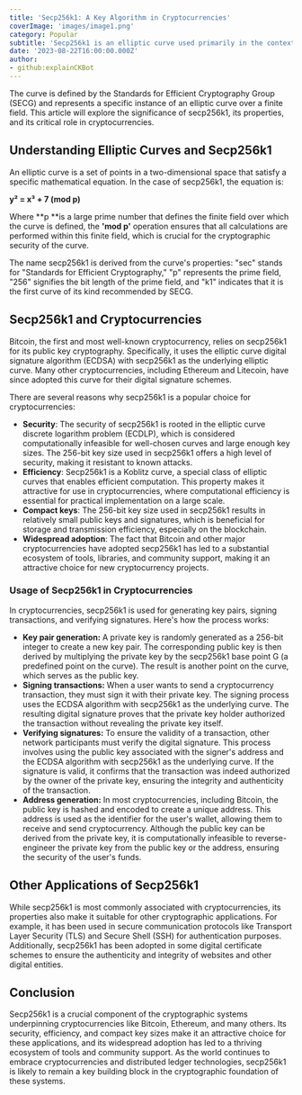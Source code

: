 ```yaml
---
title: 'Secp256k1: A Key Algorithm in Cryptocurrencies'
coverImage: 'images/image1.png'
category: Popular
subtitle: 'Secp256k1 is an elliptic curve used primarily in the context of cryptographic algorithms and is most famously associated with Bitcoin and other cryptocurrencies.'
date: '2023-08-22T16:00:00.000Z'
author: 
- github:explainCKBot
---
```


The curve is defined by the Standards for Efficient Cryptography Group (SECG) and represents a specific instance of an elliptic curve over a finite field. This article will explore the significance of secp256k1, its properties, and its critical role in cryptocurrencies.


## Understanding Elliptic Curves and Secp256k1

An elliptic curve is a set of points in a two-dimensional space that satisfy a specific mathematical equation. In the case of secp256k1, the equation is:

**y² = x³ + 7 (mod p)**

Where **p **is a large prime number that defines the finite field over which the curve is defined, the **'mod p'** operation ensures that all calculations are performed within this finite field, which is crucial for the cryptographic security of the curve.

The name secp256k1 is derived from the curve's properties: "sec" stands for "Standards for Efficient Cryptography," "p" represents the prime field, "256" signifies the bit length of the prime field, and "k1" indicates that it is the first curve of its kind recommended by SECG.


## Secp256k1 and Cryptocurrencies

Bitcoin, the first and most well-known cryptocurrency, relies on secp256k1 for its public key cryptography. Specifically, it uses the elliptic curve digital signature algorithm (ECDSA) with secp256k1 as the underlying elliptic curve. Many other cryptocurrencies, including Ethereum and Litecoin, have since adopted this curve for their digital signature schemes.

There are several reasons why secp256k1 is a popular choice for cryptocurrencies:



* **Security**: The security of secp256k1 is rooted in the elliptic curve discrete logarithm problem (ECDLP), which is considered computationally infeasible for well-chosen curves and large enough key sizes. The 256-bit key size used in secp256k1 offers a high level of security, making it resistant to known attacks.
* **Efficiency**: Secp256k1 is a Koblitz curve, a special class of elliptic curves that enables efficient computation. This property makes it attractive for use in cryptocurrencies, where computational efficiency is essential for practical implementation on a large scale.
* **Compact keys**: The 256-bit key size used in secp256k1 results in relatively small public keys and signatures, which is beneficial for storage and transmission efficiency, especially on the blockchain.
* **Widespread adoption**: The fact that Bitcoin and other major cryptocurrencies have adopted secp256k1 has led to a substantial ecosystem of tools, libraries, and community support, making it an attractive choice for new cryptocurrency projects.


### Usage of Secp256k1 in Cryptocurrencies

In cryptocurrencies, secp256k1 is used for generating key pairs, signing transactions, and verifying signatures. Here's how the process works:



* **Key pair generation:** A private key is randomly generated as a 256-bit integer to create a new key pair. The corresponding public key is then derived by multiplying the private key by the secp256k1 base point G (a predefined point on the curve). The result is another point on the curve, which serves as the public key.
* **Signing transactions:** When a user wants to send a cryptocurrency transaction, they must sign it with their private key. The signing process uses the ECDSA algorithm with secp256k1 as the underlying curve. The resulting digital signature proves that the private key holder authorized the transaction without revealing the private key itself.
* **Verifying signatures:** To ensure the validity of a transaction, other network participants must verify the digital signature. This process involves using the public key associated with the signer's address and the ECDSA algorithm with secp256k1 as the underlying curve. If the signature is valid, it confirms that the transaction was indeed authorized by the owner of the private key, ensuring the integrity and authenticity of the transaction.
* **Address generation:** In most cryptocurrencies, including Bitcoin, the public key is hashed and encoded to create a unique address. This address is used as the identifier for the user's wallet, allowing them to receive and send cryptocurrency. Although the public key can be derived from the private key, it is computationally infeasible to reverse-engineer the private key from the public key or the address, ensuring the security of the user's funds.


## Other Applications of Secp256k1

While secp256k1 is most commonly associated with cryptocurrencies, its properties also make it suitable for other cryptographic applications. For example, it has been used in secure communication protocols like Transport Layer Security (TLS) and Secure Shell (SSH) for authentication purposes. Additionally, secp256k1 has been adopted in some digital certificate schemes to ensure the authenticity and integrity of websites and other digital entities.


## Conclusion

Secp256k1 is a crucial component of the cryptographic systems underpinning cryptocurrencies like Bitcoin, Ethereum, and many others. Its security, efficiency, and compact key sizes make it an attractive choice for these applications, and its widespread adoption has led to a thriving ecosystem of tools and community support. As the world continues to embrace cryptocurrencies and distributed ledger technologies, secp256k1 is likely to remain a key building block in the cryptographic foundation of these systems.